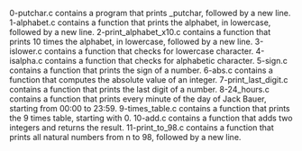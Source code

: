 0-putchar.c contains a program that prints _putchar, followed by a new line.
1-alphabet.c contains a function that prints the alphabet, in lowercase, followed by a new line.
2-print_alphabet_x10.c contains  a function that prints 10 times the alphabet, in lowercase, followed by a new line.
3-islower.c contains a function that checks for lowercase character.
4-isalpha.c contains  a function that checks for alphabetic character.
5-sign.c contains a function that prints the sign of a number.
6-abs.c contains a function that computes the absolute value of an integer.
7-print_last_digit.c   contains a function that prints the last digit of a number.
8-24_hours.c contains  a function that prints every minute of the day of Jack Bauer, starting from 00:00 to 23:59.
9-times_table.c contains a function that prints the 9 times table, starting with 0.
10-add.c contains a function that adds two integers and returns the result.
11-print_to_98.c contains  a function that prints all natural numbers from n to 98, followed by a new line.
